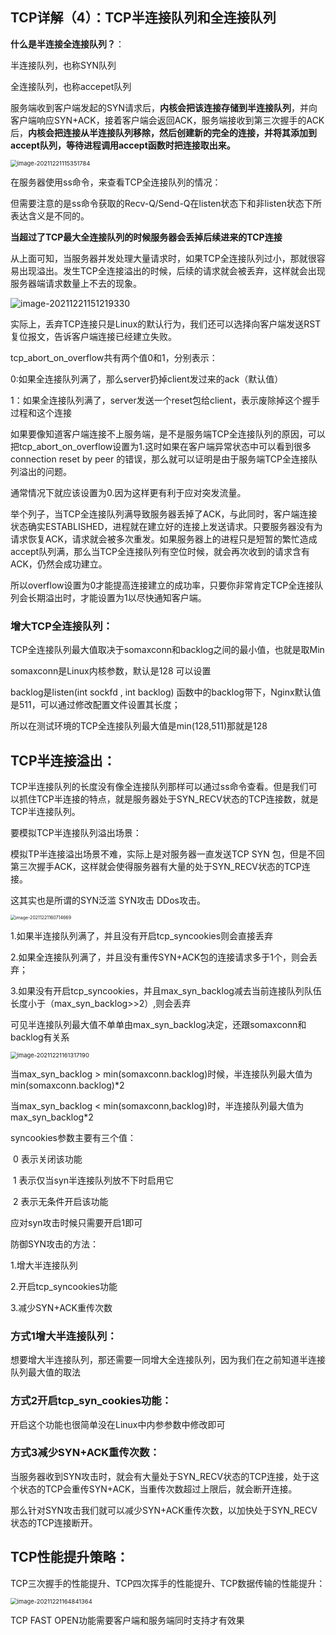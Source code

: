 ## TCP详解（4）：TCP半连接队列和全连接队列

**什么是半连接全连接队列？**：

半连接队列，也称SYN队列

全连接队列，也称accepet队列

服务端收到客户端发起的SYN请求后，**内核会把该连接存储到半连接队列**，并向客户端响应SYN+ACK，接着客户端会返回ACK，服务端接收到第三次握手的ACK后，**内核会把连接从半连接队列移除，然后创建新的完全的连接，并将其添加到accept队列，等待进程调用accept函数时把连接取出来。**

<img src="C:\Users\11791\AppData\Roaming\Typora\typora-user-images\image-20211221115351784.png" alt="image-20211221115351784" style="zoom:67%;" />

在服务器使用ss命令，来查看TCP全连接队列的情况：

但需要注意的是ss命令获取的Recv-Q/Send-Q在listen状态下和非listen状态下所表达含义是不同的。

**当超过了TCP最大全连接队列的时候服务器会丢掉后续进来的TCP连接**

从上面可知，当服务器并发处理大量请求时，如果TCP全连接队列过小，那就很容易出现溢出。发生TCP全连接溢出的时候，后续的请求就会被丢弃，这样就会出现服务器端请求数量上不去的现象。

![image-20211221151219330](C:\Users\11791\AppData\Roaming\Typora\typora-user-images\image-20211221151219330.png)

实际上，丢弃TCP连接只是Linux的默认行为，我们还可以选择向客户端发送RST复位报文，告诉客户端连接已经建立失败。

tcp_abort_on_overflow共有两个值0和1，分别表示：

0:如果全连接队列满了，那么server扔掉client发过来的ack（默认值）

1：如果全连接队列满了，server发送一个reset包给client，表示废除掉这个握手过程和这个连接

如果要像知道客户端连接不上服务端，是不是服务端TCP全连接队列的原因，可以把tcp_abort_on_overflow设置为1.这时如果在客户端异常状态中可以看到很多connection reset by peer 的错误，那么就可以证明是由于服务端TCP全连接队列溢出的问题。

通常情况下就应该设置为0.因为这样更有利于应对突发流量。

举个列子，当TCP全连接队列满导致服务器丢掉了ACK，与此同时，客户端连接状态确实ESTABLISHED，进程就在建立好的连接上发送请求。只要服务器没有为请求恢复ACK，请求就会被多次重发。如果服务器上的进程只是短暂的繁忙造成accept队列满，那么当TCP全连接队列有空位时候，就会再次收到的请求含有ACK，仍然会成功建立。

所以overflow设置为0才能提高连接建立的成功率，只要你非常肯定TCP全连接队列会长期溢出时，才能设置为1以尽快通知客户端。

### 增大TCP全连接队列：

TCP全连接队列最大值取决于somaxconn和backlog之间的最小值，也就是取Min

somaxconn是Linux内核参数，默认是128 可以设置

backlog是listen(int sockfd , int backlog) 函数中的backlog带下，Nginx默认值是511，可以通过修改配置文件设置其长度；

所以在测试环境的TCP全连接队列最大值是min(128,511)那就是128



## TCP半连接溢出：

TCP半连接队列的长度没有像全连接队列那样可以通过ss命令查看。但是我们可以抓住TCP半连接的特点，就是服务器处于SYN_RECV状态的TCP连接数，就是TCP半连接队列。

要模拟TCP半连接队列溢出场景：

模拟TP半连接溢出场景不难，实际上是对服务器一直发送TCP SYN 包，但是不回第三次握手ACK，这样就会使得服务器有大量的处于SYN_RECV状态的TCP连接。

这其实也是所谓的SYN泛滥 SYN攻击 DDos攻击。

<img src="C:\Users\11791\AppData\Roaming\Typora\typora-user-images\image-20211221160714669.png" alt="image-20211221160714669" style="zoom:50%;" />

1.如果半连接队列满了，并且没有开启tcp_syncookies则会直接丢弃

2.如果全连接队列满了，并且没有重传SYN+ACK包的连接请求多于1个，则会丢弃；

3.如果没有开启tcp_syncookies，并且max_syn_backlog减去当前连接队列队伍长度小于（max_syn_backlog>>2）,则会丢弃



可见半连接队列最大值不单单由max_syn_backlog决定，还跟somaxconn和backlog有关系

<img src="C:\Users\11791\AppData\Roaming\Typora\typora-user-images\image-20211221161317190.png" alt="image-20211221161317190" style="zoom:67%;" />

当max_syn_backlog > min(somaxconn.backlog)时候，半连接队列最大值为min(somaxconn.backlog)*2

当max_syn_backlog < min(somaxconn,backlog)时，半连接队列最大值为max_syn_backlog*2



syncookies参数主要有三个值：

​	0 表示关闭该功能

​	1 表示仅当syn半连接队列放不下时启用它

​	2 表示无条件开启该功能

应对syn攻击时候只需要开启1即可



防御SYN攻击的方法：

1.增大半连接队列

2.开启tcp_syncookies功能

3.减少SYN+ACK重传次数

### 方式1增大半连接队列：

想要增大半连接队列，那还需要一同增大全连接队列，因为我们在之前知道半连接队列最大值的取法

### 方式2开启tcp_syn_cookies功能：

开启这个功能也很简单没在Linux中内参参数中修改即可

### 方式3减少SYN+ACK重传次数：

当服务器收到SYN攻击时，就会有大量处于SYN_RECV状态的TCP连接，处于这个状态的TCP会重传SYN+ACK，当重传次数超过上限后，就会断开连接。

那么针对SYN攻击我们就可以减少SYN+ACK重传次数，以加快处于SYN_RECV状态的TCP连接断开。



## TCP性能提升策略：

TCP三次握手的性能提升、TCP四次挥手的性能提升、TCP数据传输的性能提升：

<img src="C:\Users\11791\AppData\Roaming\Typora\typora-user-images\image-20211221164841364.png" alt="image-20211221164841364" style="zoom:67%;" />

TCP FAST OPEN功能需要客户端和服务端同时支持才有效果


